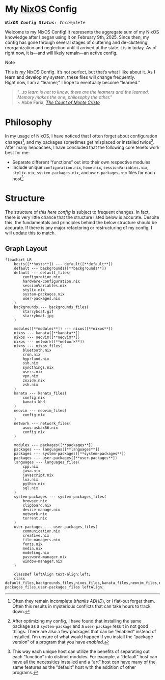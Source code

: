 # My [NixOS](https://nixos.org/download/) Config
<kbd>***NixOS Config Status***: *Incomplete*</kbd>

Welcome to my NixOS Config! It represents the aggregate sum of my NixOS knowledge after I began using it on February 9th, 2025. Since then, my config has gone through several stages of cluttering and de-cluttering, reorganization and neglection until it arrived at the state it is in today. As of right now, it is—and will likely remain—an active config.

> [!note]
> This is <ins>*my*</ins> NixOS Config. It’s not perfect, but that’s what I like about it. As I learn and develop my system, these files will change frequently.<br>Right now, I am a “learner;” I hope to eventually become “learned.”
> >“*…to learn is not to know; there are the learners and the learned. Memory makes the one, philosophy the other.*”<br>~ Abbé Faria, *[The Count of Monte Cristo](https://www.aliceandbooks.com/book/the-count-of-monte-cristo/alexandre-dumas-pere/254)*

# Philosophy
In my usage of NixOS, I have noticed that I often forget about configuration changes[^1], and my packages sometimes get misplaced or installed twice[^2]. After many headaches, I have concluded that the following core tenets work best for me:
- Separate different “functions” out into their own respective modules
- Include unique `configuration.nix`, `home.nix`, `sessionVariables.nix`, `stylix.nix`, `system-packages.nix`, and `user-packages.nix` files for each host[^3]

# Structure
The structure of *this here config* is subject to frequent changes. In fact, there is very little chance that the structure listed below is accurate. Despite this, the fundamentals and principles behind the below structure should be accurate. If there is any major refactoring or restructuring of my config, I will update this to match.
## Graph Layout
```mermaid
flowchart LR
	hosts([**hosts**]) --- default([**default**])
	default --- backgrounds([**backgrounds**])
	default --- default_files(
		configuration.nix
		hardware-configuration.nix
		sessionVariables.nix
		stylix.nix
		system-packages.nix
		user-packages.nix
	)
	backgrounds --- backgrounds_files(
		starryboat.gif
		starryboat.jpg
	)
	
	modules([**modules**]) --- nixos([**nixos**])
	nixos --- kanata([**kanata**])	
	nixos --- neovim([**neovim**])
	nixos --- network([**network**])
	nixos --- nixos_files(
		bluetooth.nix
		cron.nix
		hyprland.nix
		ssh.nix
		syncthings.nix
		users.nix
		vpn.nix
		zoxide.nix
		zsh.nix
	)
	kanata --- kanata_files(
		config.nix
		kanata.kbd
	)
	neovim --- neovim_files(
		config.nix
	)
	network --- network_files(
		asus-usbax56.nix
		config.nix
	)
	
	modules --- packages([**packages**])
	packages --- languages([**languages**])
	packages --- system-packages([**system-packages**])
	packages --- user-packages([**user-packages**])
	languages --- languages_files(
		cpp.nix
		java.nix
		javascript.nix
		lua.nix
		python.nix
		sql.nix
	)
	system-packages --- system-packages_files(
		browser.nix
		clipboard.nix
		device-manage.nix
		network.nix
		torrent.nix
	)
	user-packages --- user-packages_files(
		communication.nix
		creative.nix
		file-managers.nix
		fonts.nix
		media.nix
		modeling.nix
		password-manager.nix
		window-manager.nix
	)
		
	classDef leftAlign text-align:left;
	class default_files,backgrounds_files,nixos_files,kanata_files,neovim_files,network_files,languages_files,system-packages_files,user-packages_files leftAlign;
```

[^1]: Often they remain incomplete (*thanks ADHD*), or I flat-out forget them. Often this results in mysterious conflicts that can take hours to track down.

[^2]: After optimizing my config, I have found that installing the same package as a `system-package` and a `user-package` result in not good things. There are also a few packages that can be “enabled” instead of installed. I’m unsure of what would happen if you install the “package version” of a program that you have *enabled.*

[^3]: This way each unique host can utilize the benefits of separating out each “function” into distinct modules. For example, a “default” host can have all the necessities installed and a “art” host can have many of the same features as the “default” host with the addition of other programs.
